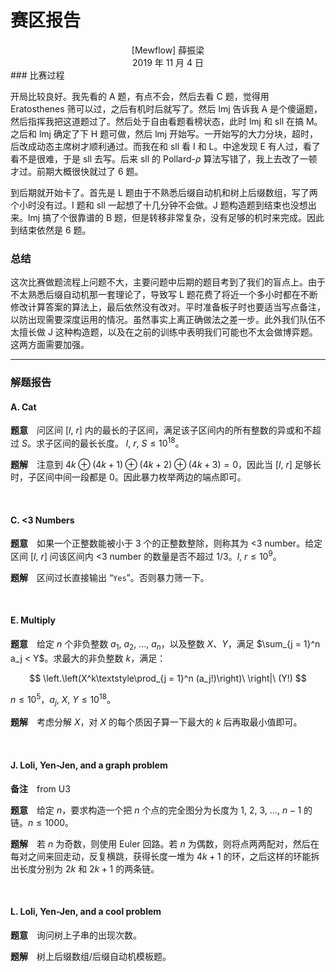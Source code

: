 # 赛区报告

<center>[Mewflow] 薛振梁</center>
<center>2019 年 11 月 4 日</center>
### 比赛过程

开局比较良好。我先看的 A 题，有点不会，然后去看 C 题，觉得用 Eratosthenes 筛可以过，之后有机时后就写了。然后 lmj 告诉我 A 是个傻逼题，然后指挥我把这道题过了。然后处于自由看题看榜状态，此时 lmj 和 sll 在搞 M。之后和 lmj 确定了下 H 题可做，然后 lmj 开始写。一开始写的大力分块，超时，后改成动态主席树才顺利通过。而我在和 sll 看 I 和 L。中途发现 E 有人过，看了看不是很难，于是 sll 去写。后来 sll 的 Pollard-$ρ$ 算法写错了，我上去改了一顿才过。前期大概很快就过了 $6$ 题。

到后期就开始卡了。首先是 L 题由于不熟悉后缀自动机和树上后缀数组，写了两个小时没有过。I 题和 sll 一起想了十几分钟不会做。J 题构造题到结束也没想出来。lmj 搞了个很靠谱的 B 题，但是转移非常复杂，没有足够的机时来完成。因此到结束依然是 $6$ 题。

### 总结

这次比赛做题流程上问题不大，主要问题中后期的题目考到了我们的盲点上。由于不太熟悉后缀自动机那一套理论了，导致写 L 题花费了将近一个多小时都在不断修改计算答案的算法上，最后依然没有改对。平时准备板子时也要适当写点备注，以防出现需要深度运用的情况。虽然事实上离正确做法之差一步。此外我们队伍不太擅长做 J 这种构造题，以及在之前的训练中表明我们可能也不太会做博弈题。这两方面需要加强。

***

### 解题报告

#### A. Cat

**题意**　问区间 $[l,\ r]$ 内的最长的子区间，满足该子区间内的所有整数的异或和不超过 $S$。求子区间的最长长度。 $l,\ r,\ S \leqslant 10^{18}$。

**题解**　注意到 $4k \oplus (4k+1) \oplus (4k+2) \oplus (4k+3) = 0$，因此当 $[l,\ r]$ 足够长时，子区间中间一段都是 $0$。因此暴力枚举两边的端点即可。

<br>

#### C. <3 Numbers

**题意**　如果一个正整数能被小于 $3$ 个的正整数整除，则称其为 <3 number。给定区间 $[l,\ r]$ 问该区间内 <3 number 的数量是否不超过 $1/3$。$l,\ r \leqslant 10^9$。

**题解**　区间过长直接输出 “`Yes`”。否则暴力筛一下。

<br>

#### E. Multiply

**题意**　给定 $n$ 个非负整数 $a_1,\ a_2,\ ...,\ a_n$，以及整数 $X$、$Y$，满足 $\sum_{j = 1}^n a_j < Y$。求最大的非负整数 $k$，满足：

$$
\left.\left(X^k\textstyle\prod_{j = 1}^n (a_j!)\right)\ \right|\ (Y!)
$$

$n \leqslant 10^5$，$a_j,\ X,\ Y \leqslant 10^{18}$。

**题解**　考虑分解 $X$，对 $X$ 的每个质因子算一下最大的 $k$ 后再取最小值即可。

<br>

#### J. Loli, Yen-Jen, and a graph problem

**备注**　from U3

**题意**　给定 $n$，要求构造一个把 $n$ 个点的完全图分为长度为 $1,\ 2,\ 3,\ ...,\ n - 1$ 的链。$n \leqslant 1000$。

**题解**　若 $n$ 为奇数，则使用 Euler 回路。若 $n$ 为偶数，则将点两两配对，然后在每对之间来回走动，反复横跳，获得长度一堆为 $4k + 1$ 的环，之后这样的环能拆出长度分别为 $2k$ 和 $2k + 1$ 的两条链。

<br>

#### L. Loli, Yen-Jen, and a cool problem

**题意**　询问树上子串的出现次数。

**题解**　树上后缀数组/后缀自动机模板题。



